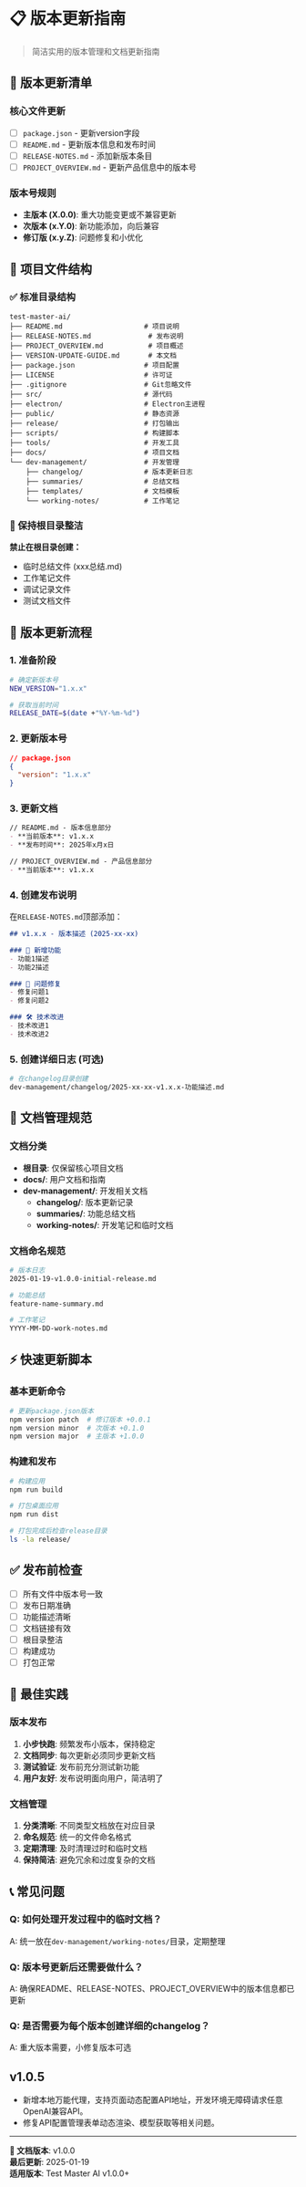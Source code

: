 # 📋 版本更新指南

> 简洁实用的版本管理和文档更新指南

## 🎯 版本更新清单

### 核心文件更新
- [ ] `package.json` - 更新version字段
- [ ] `README.md` - 更新版本信息和发布时间
- [ ] `RELEASE-NOTES.md` - 添加新版本条目
- [ ] `PROJECT_OVERVIEW.md` - 更新产品信息中的版本号

### 版本号规则
- **主版本 (X.0.0)**: 重大功能变更或不兼容更新
- **次版本 (x.Y.0)**: 新功能添加，向后兼容
- **修订版 (x.y.Z)**: 问题修复和小优化

## 📁 项目文件结构

### ✅ 标准目录结构
```
test-master-ai/
├── README.md                    # 项目说明
├── RELEASE-NOTES.md              # 发布说明
├── PROJECT_OVERVIEW.md           # 项目概述
├── VERSION-UPDATE-GUIDE.md       # 本文档
├── package.json                 # 项目配置
├── LICENSE                      # 许可证
├── .gitignore                   # Git忽略文件
├── src/                         # 源代码
├── electron/                    # Electron主进程
├── public/                      # 静态资源
├── release/                     # 打包输出
├── scripts/                     # 构建脚本
├── tools/                       # 开发工具
├── docs/                        # 项目文档
└── dev-management/              # 开发管理
    ├── changelog/               # 版本更新日志
    ├── summaries/               # 总结文档
    ├── templates/               # 文档模板
    └── working-notes/           # 工作笔记
```

### 🚫 保持根目录整洁
**禁止在根目录创建：**
- 临时总结文件 (xxx总结.md)
- 工作笔记文件
- 调试记录文件
- 测试文档文件

## 🔄 版本更新流程

### 1. 准备阶段
```bash
# 确定新版本号
NEW_VERSION="1.x.x"

# 获取当前时间
RELEASE_DATE=$(date +"%Y-%m-%d")
```

### 2. 更新版本号
```json
// package.json
{
  "version": "1.x.x"
}
```

### 3. 更新文档
```markdown
// README.md - 版本信息部分
- **当前版本**: v1.x.x
- **发布时间**: 2025年x月x日

// PROJECT_OVERVIEW.md - 产品信息部分
- **当前版本**: v1.x.x
```

### 4. 创建发布说明
在`RELEASE-NOTES.md`顶部添加：
```markdown
## v1.x.x - 版本描述 (2025-xx-xx)

### 🌟 新增功能
- 功能1描述
- 功能2描述

### 🐛 问题修复
- 修复问题1
- 修复问题2

### 🛠️ 技术改进
- 技术改进1
- 技术改进2
```

### 5. 创建详细日志 (可选)
```bash
# 在changelog目录创建
dev-management/changelog/2025-xx-xx-v1.x.x-功能描述.md
```

## 📝 文档管理规范

### 文档分类
- **根目录**: 仅保留核心项目文档
- **docs/**: 用户文档和指南
- **dev-management/**: 开发相关文档
  - **changelog/**: 版本更新记录
  - **summaries/**: 功能总结文档
  - **working-notes/**: 开发笔记和临时文档

### 文档命名规范
```bash
# 版本日志
2025-01-19-v1.0.0-initial-release.md

# 功能总结
feature-name-summary.md

# 工作笔记
YYYY-MM-DD-work-notes.md
```

## ⚡ 快速更新脚本

### 基本更新命令
```bash
# 更新package.json版本
npm version patch  # 修订版本 +0.0.1
npm version minor  # 次版本 +0.1.0
npm version major  # 主版本 +1.0.0
```

### 构建和发布
```bash
# 构建应用
npm run build

# 打包桌面应用
npm run dist

# 打包完成后检查release目录
ls -la release/
```

## ✅ 发布前检查

- [ ] 所有文件中版本号一致
- [ ] 发布日期准确
- [ ] 功能描述清晰
- [ ] 文档链接有效
- [ ] 根目录整洁
- [ ] 构建成功
- [ ] 打包正常

## 🎯 最佳实践

### 版本发布
1. **小步快跑**: 频繁发布小版本，保持稳定
2. **文档同步**: 每次更新必须同步更新文档
3. **测试验证**: 发布前充分测试新功能
4. **用户友好**: 发布说明面向用户，简洁明了

### 文档管理
1. **分类清晰**: 不同类型文档放在对应目录
2. **命名规范**: 统一的文件命名格式
3. **定期清理**: 及时清理过时和临时文档
4. **保持简洁**: 避免冗余和过度复杂的文档

## 📞 常见问题

### Q: 如何处理开发过程中的临时文档？
A: 统一放在`dev-management/working-notes/`目录，定期整理

### Q: 版本号更新后还需要做什么？
A: 确保README、RELEASE-NOTES、PROJECT_OVERVIEW中的版本信息都已更新

### Q: 是否需要为每个版本创建详细的changelog？
A: 重大版本需要，小修复版本可选

## v1.0.5
- 新增本地万能代理，支持页面动态配置API地址，开发环境无障碍请求任意OpenAI兼容API。
- 修复API配置管理表单动态渲染、模型获取等相关问题。

---

**📝 文档版本**: v1.0.0  
**最后更新**: 2025-01-19  
**适用版本**: Test Master AI v1.0.0+